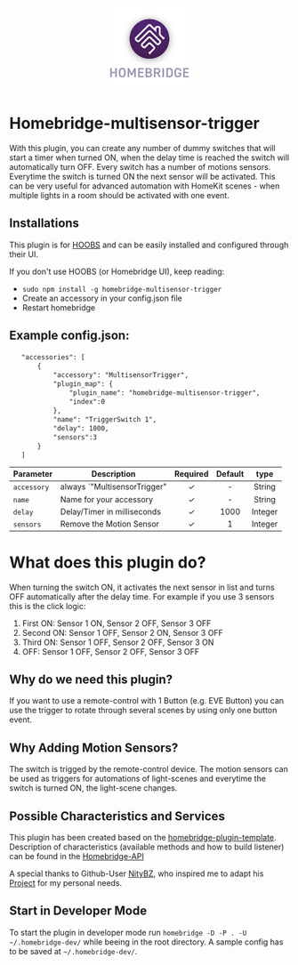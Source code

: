 
<p align="center">

<img src="https://github.com/homebridge/branding/raw/master/logos/homebridge-wordmark-logo-vertical.png" width="150">

</p>


# Homebridge-multisensor-trigger

With this plugin, you can create any number of dummy switches that will start a timer when turned ON, when the delay time is reached the switch will automatically turn OFF. Every switch has a number of motions sensors. Everytime the switch is turned ON the next sensor will be activated. This can be very useful for advanced automation with HomeKit scenes - when multiple lights in a room should be activated with one event.

## Installations

This plugin is for [HOOBS](https://hoobs.org/) and can be easily installed and configured through their UI.

If you don't use HOOBS (or Homebridge UI), keep reading:

 * ```sudo npm install -g homebridge-multisensor-trigger```
* Create an accessory in your config.json file
* Restart homebridge

## Example config.json:

 ```
    "accessories": [
        {
            "accessory": "MultisensorTrigger",
            "plugin_map": {
                "plugin_name": "homebridge-multisensor-trigger",
                "index":0
            },
            "name": "TriggerSwitch 1",
            "delay": 1000,
            "sensors":3
        }   
    ]

```

|             Parameter            |         Description         | Required |  Default |   type   |
| -------------------------------- | --------------------------- |:--------:|:--------:|:--------:|
| `accessory`             | always `"MultisensorTrigger"         |     ✓    |     -    |  String  |
| `name`                  | Name for your accessory              |     ✓    |     -    |  String  |
| `delay`                 | Delay/Timer in milliseconds          |     ✓    |  1000    |  Integer |
| `sensors`               | Remove the Motion Sensor             |     ✓    |     1    |  Integer |

# What does this plugin do?
When turning the switch ON, it activates the next sensor in list and turns OFF automatically after the delay time. For example if you use 3 sensors this is the click logic:
1. First ON:  Sensor 1 ON,  Sensor 2 OFF, Sensor 3 OFF
2. Second ON: Sensor 1 OFF, Sensor 2 ON,  Sensor 3 OFF
3. Third ON:  Sensor 1 OFF, Sensor 2 OFF, Sensor 3 ON
4. OFF:       Sensor 1 OFF, Sensor 2 OFF, Sensor 3 OFF

## Why do we need this plugin?

If you want to use a remote-control with 1 Button (e.g. EVE Button) you can use the trigger to rotate through several scenes by using only one button event.

## Why Adding Motion Sensors?
The switch is trigged by the remote-control device. The motion sensors can be used as triggers for automations of light-scenes and everytime the switch is turned ON, the light-scene changes.

## Possible Characteristics and Services
This plugin has been created based on the [homebridge-plugin-template](https://github.com/homebridge/homebridge-plugin-template).
Description of characteristics (available methods and how to build listener) can be found in the [Homebridge-API](https://developers.homebridge.io/#/)

A special thanks to Github-User [NityBZ](https://github.com/nitaybz), who inspired me to adapt his [Project](https://github.com/nitaybz/homebridge-delay-switch) for my personal needs.

## Start in Developer Mode

To start the plugin in developer mode run `homebridge -D -P . -U ~/.homebridge-dev/` while beeing in the root directory. A sample config has to be saved at `~/.homebridge-dev/`.